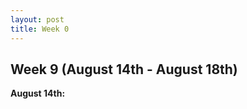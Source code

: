 ```yaml
---
layout: post
title: Week 0
---
```


## Week 9 (August 14th - August 18th)

**August 14th:** <br/>  
